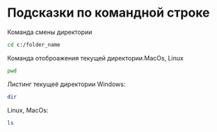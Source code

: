 # Подсказки по командной строке

Команда смены директории 
```sh
cd c:/folder_name
```

Команда отоброажения текущей директории.MacOs, Linux
```sh
pwd
```

Листинг текущеё директории
Windows:
```sh
dir
```
Linux, MacOs:
```sh
ls
```
